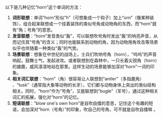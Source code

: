 以下是几种记忆“horn”这个单词的方法：
1. **词形联想**：单词“horn”形似“h”（可想象成一个钩子）加上“orn”（像某种装饰），组合起来联想成一个挂着装饰的类似号角或动物角的东西，而“horn”就有“角；号角”的意思。
2. **发音联想**：“horn”发音类似“轰”，可以联想吹号角时发出“轰”的响亮声音，从而记住其“号角”的含义；同时也能联系到动物的角，因为动物用角攻击等场景似乎也伴随着一种类似“轰”的气势。
3. **场景联想**：想象在中世纪的战场上，士兵们吹响号角（horn），“呜呜”的声音响起，鼓舞士气，发起进攻。或者联想到在森林中，一只长着尖锐角（horn）的雄鹿，威风凛凛地站在那里。这样生动的场景能够加深对“horn”一词的印象。
4. **相关词汇联想**：“horn”（角）很容易让人联想到“antler”（多指鹿角） 、“tusk”（通常指大象等动物的长牙），它们都与动物身体上突出的类似结构相关。同时，“horn”作为“号角”，又能联想到“bugle”（军号），通过这种相关词汇的拓展，强化对“horn”的记忆。 
5. **短语联想**：“blow one's own horn”是自吹自擂的意思，记住这个有趣的短语，会加深对“horn（号角）”的印象，吹自己的号角，可不就是自吹自擂嘛 。 